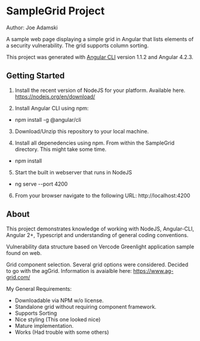 # SampleGrid Project

Author: Joe Adamski

A sample web page displaying a simple grid in Angular that lists elements of a security vulnerability. The grid supports column sorting.

This project was generated with [Angular CLI](https://github.com/angular/angular-cli) version 1.1.2 and Angular 4.2.3.



## Getting Started

1) Install the recent version of NodeJS for your platform. Available here.
https://nodejs.org/en/download/

2) Install Angular CLI using npm:
- npm install -g @angular/cli

3) Download/Unzip this repository to your local machine.

4) Install all depenedencies using npm. From within the SampleGrid directory. This might take some time.
- npm install

5) Start the built in webserver that runs in NodeJS
- ng serve --port 4200

6) From your browser navigate to the following URL:
   http://localhost:4200
   

## About

This project demonstrates knowledge of working with NodeJS, Angular-CLI, Angular 2+, Typescript and understanding of general coding conventions.

Vulnerability data structure based on Vercode Greenlight application sample found on web.

Grid component selection. Several grid options were considered. Decided to go with the agGrid.
Information is avaialble here: https://www.ag-grid.com/

My General Requirements:
- Downloadable via NPM w/o license.
- Standalone grid without requiring component framework.
- Supports Sorting
- Nice styling (This one looked nice)
- Mature implementation.
- Works (Had trouble with some others)

